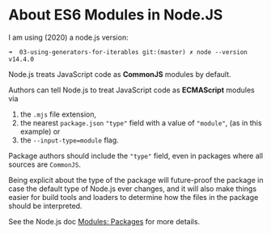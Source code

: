 # About ES6 Modules in Node.JS

I am using (2020) a node.js version:

```
➜  03-using-generators-for-iterables git:(master) ✗ node --version
v14.4.0
```

Node.js treats JavaScript code as **CommonJS** modules by default. 

Authors can tell Node.js to treat JavaScript code as **ECMAScript** modules via 

1. the `.mjs` file extension, 
2. the nearest `package.json` `"type"` field with a value of `"module"`, (as in this example) or 
3. the `--input-type=module` flag. 

Package authors should include the `"type"` field, even in packages where all sources are `CommonJS`. 

Being explicit about the type of the package will future-proof the package in case the default type of Node.js ever changes, and it will also make things easier for build tools and loaders to determine how the files in the package should be interpreted.

See the Node.js doc [Modules: Packages](https://nodejs.org/api/packages.html#packages_determining_module_system) for more details.
